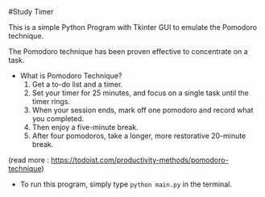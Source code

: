 #Study Timer

This is a simple Python Program with Tkinter GUI to emulate the Pomodoro technique.

The Pomodoro technique has been proven effective to concentrate on a task.

- What is Pomodoro Technique?
  1. Get a to-do list and a timer.
  2. Set your timer for 25 minutes, and focus on a single task until the timer rings. 
  3. When your session ends, mark off one pomodoro and record what you completed. 
  4. Then enjoy a five-minute break. 
  5. After four pomodoros, take a longer, more restorative 20-minute break.

(read more : https://todoist.com/productivity-methods/pomodoro-technique)

- To run this program, simply type 
```python main.py``` in the terminal.

